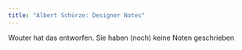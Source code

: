 ```yaml
---
title: "Albert Schürze: Designer Notes"
---
```


<Fixme>Wouter hat das entworfen. Sie haben (noch) keine Noten geschrieben</Fixme>

